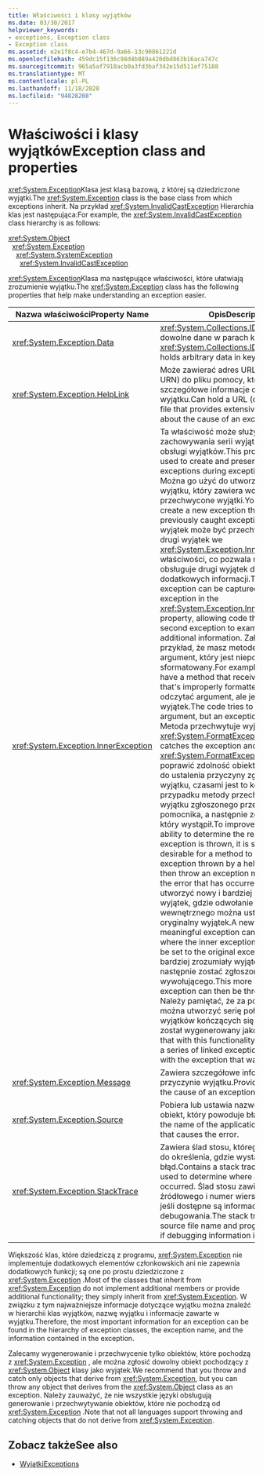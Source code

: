 ```yaml
---
title: Właściwości i klasy wyjątków
ms.date: 03/30/2017
helpviewer_keywords:
- exceptions, Exception class
- Exception class
ms.assetid: e2e1f8c4-e7b4-467d-9a66-13c90861221d
ms.openlocfilehash: 459dc15f136c98d4b889a420dbd863b16aca747c
ms.sourcegitcommit: 965a5af7918acb0a3fd3baf342e15d511ef75188
ms.translationtype: MT
ms.contentlocale: pl-PL
ms.lasthandoff: 11/18/2020
ms.locfileid: "94828208"
---
```

# <a name="exception-class-and-properties"></a><span data-ttu-id="72ef2-102">Właściwości i klasy wyjątków</span><span class="sxs-lookup"><span data-stu-id="72ef2-102">Exception class and properties</span></span>

<span data-ttu-id="72ef2-103"><xref:System.Exception>Klasa jest klasą bazową, z której są dziedziczone wyjątki.</span><span class="sxs-lookup"><span data-stu-id="72ef2-103">The <xref:System.Exception> class is the base class from which exceptions inherit.</span></span> <span data-ttu-id="72ef2-104">Na przykład <xref:System.InvalidCastException> Hierarchia klas jest następująca:</span><span class="sxs-lookup"><span data-stu-id="72ef2-104">For example, the <xref:System.InvalidCastException> class hierarchy is as follows:</span></span>

<xref:System.Object>\
&nbsp;&nbsp;<xref:System.Exception>\
&nbsp;&nbsp;&nbsp;&nbsp;<xref:System.SystemException>\
&nbsp;&nbsp;&nbsp;&nbsp;&nbsp;&nbsp;<xref:System.InvalidCastException>

<span data-ttu-id="72ef2-105"><xref:System.Exception>Klasa ma następujące właściwości, które ułatwiają zrozumienie wyjątku.</span><span class="sxs-lookup"><span data-stu-id="72ef2-105">The <xref:System.Exception> class has the following properties that help make understanding an exception easier.</span></span>

| <span data-ttu-id="72ef2-106">Nazwa właściwości</span><span class="sxs-lookup"><span data-stu-id="72ef2-106">Property Name</span></span> | <span data-ttu-id="72ef2-107">Opis</span><span class="sxs-lookup"><span data-stu-id="72ef2-107">Description</span></span> |
| ------------- | ----------- |
| <xref:System.Exception.Data> | <span data-ttu-id="72ef2-108"><xref:System.Collections.IDictionary>Zawiera dowolne dane w parach klucz-wartość.</span><span class="sxs-lookup"><span data-stu-id="72ef2-108">An <xref:System.Collections.IDictionary> that holds arbitrary data in key-value pairs.</span></span> |
| <xref:System.Exception.HelpLink> | <span data-ttu-id="72ef2-109">Może zawierać adres URL (lub nazwę URN) do pliku pomocy, który zawiera szczegółowe informacje o przyczynie wyjątku.</span><span class="sxs-lookup"><span data-stu-id="72ef2-109">Can hold a URL (or URN) to a help file that provides extensive information about the cause of an exception.</span></span> |
| <xref:System.Exception.InnerException> | <span data-ttu-id="72ef2-110">Ta właściwość może służyć do tworzenia i zachowywania serii wyjątków podczas obsługi wyjątków.</span><span class="sxs-lookup"><span data-stu-id="72ef2-110">This property can be used to create and preserve a series of exceptions during exception handling.</span></span> <span data-ttu-id="72ef2-111">Można go użyć do utworzenia nowego wyjątku, który zawiera wcześniej przechwycone wyjątki.</span><span class="sxs-lookup"><span data-stu-id="72ef2-111">You can use it to create a new exception that contains previously caught exceptions.</span></span> <span data-ttu-id="72ef2-112">Oryginalny wyjątek może być przechwytywany przez drugi wyjątek we <xref:System.Exception.InnerException> właściwości, co pozwala na kod, który obsługuje drugi wyjątek do badania dodatkowych informacji.</span><span class="sxs-lookup"><span data-stu-id="72ef2-112">The original exception can be captured by the second exception in the <xref:System.Exception.InnerException> property, allowing code that handles the second exception to examine the additional information.</span></span> <span data-ttu-id="72ef2-113">Załóżmy na przykład, że masz metodę, która odbiera argument, który jest niepoprawnie sformatowany.</span><span class="sxs-lookup"><span data-stu-id="72ef2-113">For example, suppose you have a method that receives an argument that's improperly formatted.</span></span>  <span data-ttu-id="72ef2-114">Kod próbuje odczytać argument, ale jest zgłaszany wyjątek.</span><span class="sxs-lookup"><span data-stu-id="72ef2-114">The code tries to read the argument, but an exception is thrown.</span></span> <span data-ttu-id="72ef2-115">Metoda przechwytuje wyjątek i zgłasza <xref:System.FormatException> .</span><span class="sxs-lookup"><span data-stu-id="72ef2-115">The method catches the exception and throws a <xref:System.FormatException>.</span></span> <span data-ttu-id="72ef2-116">Aby poprawić zdolność obiektu wywołującego do ustalenia przyczyny zgłoszenia wyjątku, czasami jest to konieczne w przypadku metody przechwytywania wyjątku zgłoszonego przez procedurę pomocnika, a następnie zgłosić wyjątek, który wystąpił.</span><span class="sxs-lookup"><span data-stu-id="72ef2-116">To improve the caller's ability to determine the reason an exception is thrown, it is sometimes desirable for a method to catch an exception thrown by a helper routine and then throw an exception more indicative of the error that has occurred.</span></span> <span data-ttu-id="72ef2-117">Można utworzyć nowy i bardziej zrozumiały wyjątek, gdzie odwołanie do wyjątku wewnętrznego można ustawić na oryginalny wyjątek.</span><span class="sxs-lookup"><span data-stu-id="72ef2-117">A new and more meaningful exception can be created, where the inner exception reference can be set to the original exception.</span></span> <span data-ttu-id="72ef2-118">Ten bardziej zrozumiały wyjątek może następnie zostać zgłoszony do obiektu wywołującego.</span><span class="sxs-lookup"><span data-stu-id="72ef2-118">This more meaningful exception can then be thrown to the caller.</span></span> <span data-ttu-id="72ef2-119">Należy pamiętać, że za pomocą tej funkcji można utworzyć serię połączonych wyjątków kończących się na wyjątek, który został wygenerowany jako pierwszy.</span><span class="sxs-lookup"><span data-stu-id="72ef2-119">Note that with this functionality, you can create a series of linked exceptions that ends with the exception that was thrown first.</span></span> |
| <xref:System.Exception.Message> | <span data-ttu-id="72ef2-120">Zawiera szczegółowe informacje o przyczynie wyjątku.</span><span class="sxs-lookup"><span data-stu-id="72ef2-120">Provides details about the cause of an exception.</span></span>
| <xref:System.Exception.Source> | <span data-ttu-id="72ef2-121">Pobiera lub ustawia nazwę aplikacji lub obiekt, który powoduje błąd.</span><span class="sxs-lookup"><span data-stu-id="72ef2-121">Gets or sets the name of the application or the object that causes the error.</span></span> |
| <xref:System.Exception.StackTrace>| <span data-ttu-id="72ef2-122">Zawiera ślad stosu, którego można użyć do określenia, gdzie wystąpił błąd.</span><span class="sxs-lookup"><span data-stu-id="72ef2-122">Contains a stack trace that can be used to determine where an error occurred.</span></span> <span data-ttu-id="72ef2-123">Ślad stosu zawiera nazwę pliku źródłowego i numer wiersza programu, jeśli dostępne są informacje debugowania.</span><span class="sxs-lookup"><span data-stu-id="72ef2-123">The stack trace includes the source file name and program line number if debugging information is available.</span></span> |

<span data-ttu-id="72ef2-124">Większość klas, które dziedziczą z programu, <xref:System.Exception> nie implementuje dodatkowych elementów członkowskich ani nie zapewnia dodatkowych funkcji; są one po prostu dziedziczone z <xref:System.Exception> .</span><span class="sxs-lookup"><span data-stu-id="72ef2-124">Most of the classes that inherit from <xref:System.Exception> do not implement additional members or provide additional functionality; they simply inherit from <xref:System.Exception>.</span></span> <span data-ttu-id="72ef2-125">W związku z tym najważniejsze informacje dotyczące wyjątku można znaleźć w hierarchii klas wyjątków, nazwę wyjątku i informacje zawarte w wyjątku.</span><span class="sxs-lookup"><span data-stu-id="72ef2-125">Therefore, the most important information for an exception can be found in the hierarchy of exception classes, the exception name, and the information contained in the exception.</span></span>

<span data-ttu-id="72ef2-126">Zalecamy wygenerowanie i przechwycenie tylko obiektów, które pochodzą z <xref:System.Exception> , ale można zgłosić dowolny obiekt pochodzący z <xref:System.Object> klasy jako wyjątek.</span><span class="sxs-lookup"><span data-stu-id="72ef2-126">We recommend that you throw and catch only objects that derive from <xref:System.Exception>, but you can throw any object that derives from the <xref:System.Object> class as an exception.</span></span> <span data-ttu-id="72ef2-127">Należy zauważyć, że nie wszystkie języki obsługują generowanie i przechwytywanie obiektów, które nie pochodzą od <xref:System.Exception> .</span><span class="sxs-lookup"><span data-stu-id="72ef2-127">Note that not all languages support throwing and catching objects that do not derive from <xref:System.Exception>.</span></span>
  
## <a name="see-also"></a><span data-ttu-id="72ef2-128">Zobacz także</span><span class="sxs-lookup"><span data-stu-id="72ef2-128">See also</span></span>

- [<span data-ttu-id="72ef2-129">Wyjątki</span><span class="sxs-lookup"><span data-stu-id="72ef2-129">Exceptions</span></span>](index.md)
